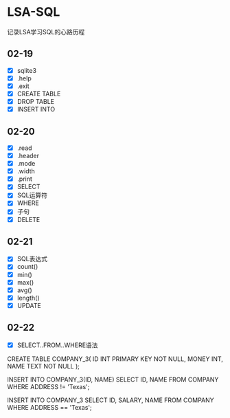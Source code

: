 # LSA-SQL

记录LSA学习SQL的心路历程

## 02-19 
- [x] sqlite3
- [x] .help
- [x] .exit
- [x] CREATE TABLE
- [x] DROP TABLE
- [x] INSERT INTO

## 02-20
- [x] .read
- [x] .header
- [x] .mode
- [x] .width
- [x] .print
- [x] SELECT
- [x] SQL运算符
- [x] WHERE
- [x] 子句
- [x] DELETE

## 02-21
- [x] SQL表达式
- [x] count()
- [x] min()
- [x] max()
- [x] avg()
- [x] length()
- [x] UPDATE

## 02-22
- [x] SELECT..FROM..WHERE语法


CREATE TABLE COMPANY_3(
   ID             INT PRIMARY KEY NOT NULL,
   MONEY          INT,
   NAME           TEXT NOT NULL
);

INSERT INTO COMPANY_3(ID, NAME)
SELECT ID, NAME
FROM COMPANY
WHERE ADDRESS != 'Texas';

INSERT INTO COMPANY_3
SELECT ID, SALARY, NAME
FROM COMPANY
WHERE ADDRESS == 'Texas';
